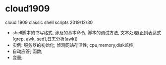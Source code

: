 # cloud1909
cloud 1909 classic shell scripts
2019/12/30


- shell脚本的书写格式, 涉及的基本命令, 脚本的调试方法, 文本处理(正则表达式[grep, awk, sed],日志分析[awk])
- 实例: 服务器的初始化; 侦测网站存活性; cpu,memory,disk监控;
- 自动应答; 函数;
- 变量;
